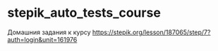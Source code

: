 # stepik_auto_tests_course
Домашния задания к курсу
https://stepik.org/lesson/187065/step/7?auth=login&unit=161976
